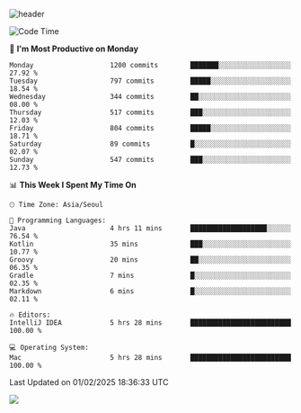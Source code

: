 ![header](https://capsule-render.vercel.app/api?type=Egg&color=timeAuto&height=300&section=header&text=PoPo&fontSize=90&animation=fadeIn)

  <!--START_SECTION:waka-->
![Code Time](http://img.shields.io/badge/Code%20Time-2%2C354%20hrs%2052%20mins-blue)

📅 **I'm Most Productive on Monday** 

```text
Monday                   1200 commits        ███████░░░░░░░░░░░░░░░░░░   27.92 % 
Tuesday                  797 commits         █████░░░░░░░░░░░░░░░░░░░░   18.54 % 
Wednesday                344 commits         ██░░░░░░░░░░░░░░░░░░░░░░░   08.00 % 
Thursday                 517 commits         ███░░░░░░░░░░░░░░░░░░░░░░   12.03 % 
Friday                   804 commits         █████░░░░░░░░░░░░░░░░░░░░   18.71 % 
Saturday                 89 commits          █░░░░░░░░░░░░░░░░░░░░░░░░   02.07 % 
Sunday                   547 commits         ███░░░░░░░░░░░░░░░░░░░░░░   12.73 % 
```


📊 **This Week I Spent My Time On** 

```text
🕑︎ Time Zone: Asia/Seoul

💬 Programming Languages: 
Java                     4 hrs 11 mins       ███████████████████░░░░░░   76.54 % 
Kotlin                   35 mins             ███░░░░░░░░░░░░░░░░░░░░░░   10.77 % 
Groovy                   20 mins             ██░░░░░░░░░░░░░░░░░░░░░░░   06.35 % 
Gradle                   7 mins              █░░░░░░░░░░░░░░░░░░░░░░░░   02.35 % 
Markdown                 6 mins              █░░░░░░░░░░░░░░░░░░░░░░░░   02.11 % 

🔥 Editors: 
IntelliJ IDEA            5 hrs 28 mins       █████████████████████████   100.00 % 

💻 Operating System: 
Mac                      5 hrs 28 mins       █████████████████████████   100.00 % 
```


 Last Updated on 01/02/2025 18:36:33 UTC
<!--END_SECTION:waka-->



<img src="https://capsule-render.vercel.app/api?type=Egg&color=timeAuto&height=300&section=footer&text=PoPo&fontSize=90&animation=fadeIn&reversal=true" />
